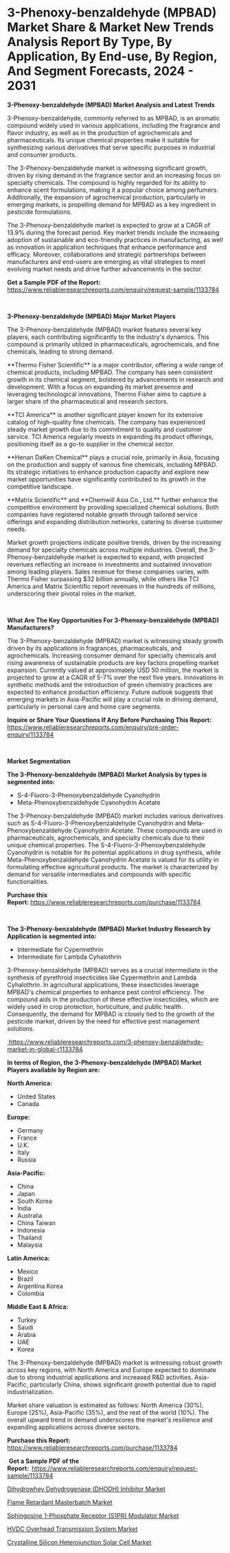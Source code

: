<p><h1>3-Phenoxy-benzaldehyde (MPBAD) Market Share & Market New Trends Analysis Report By Type, By Application, By End-use, By Region, And Segment Forecasts, 2024 - 2031</h1></p><p><strong>3-Phenoxy-benzaldehyde (MPBAD) Market Analysis and Latest Trends</strong></p>
<p><p>3-Phenoxy-benzaldehyde, commonly referred to as MPBAD, is an aromatic compound widely used in various applications, including the fragrance and flavor industry, as well as in the production of agrochemicals and pharmaceuticals. Its unique chemical properties make it suitable for synthesizing various derivatives that serve specific purposes in industrial and consumer products.</p><p>The 3-Phenoxy-benzaldehyde market is witnessing significant growth, driven by rising demand in the fragrance sector and an increasing focus on specialty chemicals. The compound is highly regarded for its ability to enhance scent formulations, making it a popular choice among perfumers. Additionally, the expansion of agrochemical production, particularly in emerging markets, is propelling demand for MPBAD as a key ingredient in pesticide formulations.</p><p>The 3-Phenoxy-benzaldehyde market is expected to grow at a CAGR of 13.9% during the forecast period. Key market trends include the increasing adoption of sustainable and eco-friendly practices in manufacturing, as well as innovation in application techniques that enhance performance and efficacy. Moreover, collaborations and strategic partnerships between manufacturers and end-users are emerging as vital strategies to meet evolving market needs and drive further advancements in the sector.</p></p>
<p><strong>Get a Sample PDF of the Report:&nbsp;</strong> <a href="https://www.reliableresearchreports.com/enquiry/request-sample/1133784?utm_campaign=38&utm_medium=2&utm_source=Github&utm_content=ia&utm_term=08102024&utm_id=3-phenoxy-benzaldehyde-mpbad">https://www.reliableresearchreports.com/enquiry/request-sample/1133784</a></p>
<p>&nbsp;</p>
<p><strong>3-Phenoxy-benzaldehyde (MPBAD) Major Market Players</strong></p>
<p><p>The 3-Phenoxy-benzaldehyde (MPBAD) market features several key players, each contributing significantly to the industry's dynamics. This compound is primarily utilized in pharmaceuticals, agrochemicals, and fine chemicals, leading to strong demand.</p><p>**Thermo Fisher Scientific** is a major contributor, offering a wide range of chemical products, including MPBAD. The company has seen consistent growth in its chemical segment, bolstered by advancements in research and development. With a focus on expanding its market presence and leveraging technological innovations, Thermo Fisher aims to capture a larger share of the pharmaceutical and research sectors.</p><p>**TCI America** is another significant player known for its extensive catalog of high-quality fine chemicals. The company has experienced steady market growth due to its commitment to quality and customer service. TCI America regularly invests in expanding its product offerings, positioning itself as a go-to supplier in the chemical sector.</p><p>**Henan DaKen Chemical** plays a crucial role, primarily in Asia, focusing on the production and supply of various fine chemicals, including MPBAD. Its strategic initiatives to enhance production capacity and explore new market opportunities have significantly contributed to its growth in the competitive landscape.</p><p>**Matrix Scientific** and **Chemwill Asia Co., Ltd.** further enhance the competitive environment by providing specialized chemical solutions. Both companies have registered notable growth through tailored service offerings and expanding distribution networks, catering to diverse customer needs.</p><p>Market growth projections indicate positive trends, driven by the increasing demand for specialty chemicals across multiple industries. Overall, the 3-Phenoxy-benzaldehyde market is expected to expand, with projected revenues reflecting an increase in investments and sustained innovation among leading players. Sales revenue for these companies varies, with Thermo Fisher surpassing $32 billion annually, while others like TCI America and Matrix Scientific report revenues in the hundreds of millions, underscoring their pivotal roles in the market.</p></p>
<p>&nbsp;</p>
<p><strong>What Are The Key Opportunities For 3-Phenoxy-benzaldehyde (MPBAD) Manufacturers?</strong></p>
<p><p>The 3-Phenoxy-benzaldehyde (MPBAD) market is witnessing steady growth driven by its applications in fragrances, pharmaceuticals, and agrochemicals. Increasing consumer demand for specialty chemicals and rising awareness of sustainable products are key factors propelling market expansion. Currently valued at approximately USD 50 million, the market is projected to grow at a CAGR of 5-7% over the next five years. Innovations in synthetic methods and the introduction of green chemistry practices are expected to enhance production efficiency. Future outlook suggests that emerging markets in Asia-Pacific will play a crucial role in driving demand, particularly in personal care and home care segments.</p></p>
<p><strong>Inquire or Share Your Questions If Any Before Purchasing This Report:</strong> <a href="https://www.reliableresearchreports.com/enquiry/pre-order-enquiry/1133784?utm_campaign=38&utm_medium=2&utm_source=Github&utm_content=ia&utm_term=08102024&utm_id=3-phenoxy-benzaldehyde-mpbad">https://www.reliableresearchreports.com/enquiry/pre-order-enquiry/1133784</a></p>
<p>&nbsp;</p>
<p><strong>Market Segmentation</strong></p>
<p><strong>The 3-Phenoxy-benzaldehyde (MPBAD) Market Analysis by types is segmented into:</strong></p>
<p><ul><li>S-4-Fluoro-3-Phenoxybenzaldehyde Cyanohydrin</li><li>Meta-Phenoxybenzaldehyde Cyanohydrin Acetate</li></ul></p>
<p><p>The 3-Phenoxy-benzaldehyde (MPBAD) market includes various derivatives such as S-4-Fluoro-3-Phenoxybenzaldehyde Cyanohydrin and Meta-Phenoxybenzaldehyde Cyanohydrin Acetate. These compounds are used in pharmaceuticals, agrochemicals, and specialty chemicals due to their unique chemical properties. The S-4-Fluoro-3-Phenoxybenzaldehyde Cyanohydrin is notable for its potential applications in drug synthesis, while Meta-Phenoxybenzaldehyde Cyanohydrin Acetate is valued for its utility in formulating effective agricultural products. The market is characterized by demand for versatile intermediates and compounds with specific functionalities.</p></p>
<p><strong>Purchase this Report:&nbsp;</strong><a href="https://www.reliableresearchreports.com/purchase/1133784?utm_campaign=38&utm_medium=2&utm_source=Github&utm_content=ia&utm_term=08102024&utm_id=3-phenoxy-benzaldehyde-mpbad">https://www.reliableresearchreports.com/purchase/1133784</a></p>
<p>&nbsp;</p>
<p><strong>The 3-Phenoxy-benzaldehyde (MPBAD) Market Industry Research by Application is segmented into:</strong></p>
<p><ul><li>Intermediate for Cypermethrin</li><li>Intermediate for Lambda Cyhalothrin</li></ul></p>
<p><p>3-Phenoxy-benzaldehyde (MPBAD) serves as a crucial intermediate in the synthesis of pyrethroid insecticides like Cypermethrin and Lambda Cyhalothrin. In agricultural applications, these insecticides leverage MPBAD's chemical properties to enhance pest control efficiency. The compound aids in the production of these effective insecticides, which are widely used in crop protection, horticulture, and public health. Consequently, the demand for MPBAD is closely tied to the growth of the pesticide market, driven by the need for effective pest management solutions.</p></p>
<p><a href="https://www.reliableresearchreports.com/3-phenoxy-benzaldehyde-market-in-global-r1133784?utm_campaign=38&utm_medium=2&utm_source=Github&utm_content=ia&utm_term=08102024&utm_id=3-phenoxy-benzaldehyde-mpbad">&nbsp;https://www.reliableresearchreports.com/3-phenoxy-benzaldehyde-market-in-global-r1133784</a></p>
<p><strong>In terms of Region, the 3-Phenoxy-benzaldehyde (MPBAD) Market Players available by Region are:</strong></p>
<p>
    <p> <strong> North America: </strong>
        <ul>
            <li>United States</li>
            <li>Canada</li>
        </ul>
        </p> 
    <p> <strong> Europe: </strong>
        <ul>
            <li>Germany</li>
            <li>France</li>
            <li>U.K.</li>
            <li>Italy</li>
            <li>Russia</li>
        </ul>
        </p> 
    <p> <strong> Asia-Pacific: </strong>
        <ul>
            <li>China</li>
            <li>Japan</li>
            <li>South Korea</li>
            <li>India</li>
            <li>Australia</li>
            <li>China Taiwan</li>
            <li>Indonesia</li>
            <li>Thailand</li>
            <li>Malaysia</li>
        </ul>
        </p> 
    <p> <strong> Latin America: </strong>
        <ul>
            <li>Mexico</li>
            <li>Brazil</li>
            <li>Argentina Korea</li>
            <li>Colombia</li>
        </ul>
        </p> 
    <p> <strong> Middle East & Africa: </strong>
        <ul>
            <li>Turkey</li>
            <li>Saudi</li>
            <li>Arabia</li>
            <li>UAE</li>
            <li>Korea</li>
        </ul>
    </p>
    </p>
<p><p>The 3-Phenoxy-benzaldehyde (MPBAD) market is witnessing robust growth across key regions, with North America and Europe expected to dominate due to strong industrial applications and increased R&D activities. Asia-Pacific, particularly China, shows significant growth potential due to rapid industrialization. </p><p>Market share valuation is estimated as follows: North America (30%), Europe (25%), Asia-Pacific (35%), and the rest of the world (10%). The overall upward trend in demand underscores the market's resilience and expanding applications across diverse sectors.</p></p>
<p><strong>Purchase this Report: </strong><a href="https://www.reliableresearchreports.com/purchase/1133784?utm_campaign=38&utm_medium=2&utm_source=Github&utm_content=ia&utm_term=08102024&utm_id=3-phenoxy-benzaldehyde-mpbad">https://www.reliableresearchreports.com/purchase/1133784</a></p>
<p>&nbsp;<strong>Get a Sample PDF of the Report:&nbsp;&nbsp;</strong><a href="https://www.reliableresearchreports.com/enquiry/request-sample/1133784?utm_campaign=38&utm_medium=2&utm_source=Github&utm_content=ia&utm_term=08102024&utm_id=3-phenoxy-benzaldehyde-mpbad">https://www.reliableresearchreports.com/enquiry/request-sample/1133784</a></p>
<p><strong></strong></p>
<p><p><a href="https://github.com/RoseBoyd475/Market-Research-Report-List-1/blob/main/dihydrowhey-dehydrogenase-dhodh-inhibitor-market.md?utm_campaign=38&utm_medium=2&utm_source=Github&utm_content=ia&utm_term=08102024&utm_id=3-phenoxy-benzaldehyde-mpbad">Dihydrowhey Dehydrogenase (DHODH) Inhibitor Market</a></p><p><a href="https://www.linkedin.com/pulse/comprehensive-flame-retardant-masterbatch-market-report-xgytf?utm_campaign=38&utm_medium=2&utm_source=Github&utm_content=ia&utm_term=08102024&utm_id=3-phenoxy-benzaldehyde-mpbad">Flame Retardant Masterbatch Market</a></p><p><a href="https://github.com/NasrinKhan99/Market-Research-Report-List-1/blob/main/sphingosine-1-phosphate-receptor-s1pr-modulator-market.md?utm_campaign=38&utm_medium=2&utm_source=Github&utm_content=ia&utm_term=08102024&utm_id=3-phenoxy-benzaldehyde-mpbad">Sphingosine 1-Phosphate Receptor (S1PR) Modulator Market</a></p><p><a href="https://issuu.com/reportprime-2/docs/hvdc-overhead-transmission-system-m_b14fd5671d282c?utm_campaign=38&utm_medium=2&utm_source=Github&utm_content=ia&utm_term=08102024&utm_id=3-phenoxy-benzaldehyde-mpbad">HVDC Overhead Transmission System Market</a></p><p><a href="https://issuu.com/reportprime-2/docs/crystalline-silicon-heterojunction-_c1f08d92b5e4a2?utm_campaign=38&utm_medium=2&utm_source=Github&utm_content=ia&utm_term=08102024&utm_id=3-phenoxy-benzaldehyde-mpbad">Crystalline Silicon Heterojunction Solar Cell Market</a></p></p>